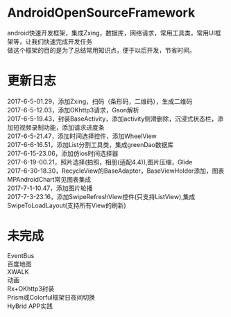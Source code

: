 # AndroidOpenSourceFramework
android快速开发框架，集成Zxing，数据库，网络请求，常用工具类，常用UI框架等，让我们快速完成开发任务<br>
做这个框架的目的是为了总结常用知识点，便于以后开发，节省时间。

# 更新日志
2017-6-5-01.29，添加Zxing，扫码（条形码，二维码），生成二维码<br>
2017-6-5-12.03，添加OKhttp3请求，Gson解析<br>
2017-6-5-19.43，封装BaseActivity，添加activity侧滑删除，沉浸式状态栏，添加短视频录制功能，添加请求进度条<br>
2017-6-5-21.47，添加时间选择控件，添加WheelView<br>
2017-6-6-16.51，添加List分割工具类，集成greenDao数据库<br>
2017-6-15-23.06，添加仿ios时间选择器<br>
2017-6-19-00.21，照片选择(拍照，相册(适配4.4)),图片压缩，Glide<br>
2017-6-30-18.30，RecycleView的BaseAdapter，BaseViewHolder添加，图表MPAndroidChart常见图表集成<br>
2017-7-1-10.47，添加图片轮播<br>
2017-7-3-23.16，添加SwipeRefreshView控件(只支持ListView),集成SwipeToLoadLayout(支持所有View的刷新)<br>

# 未完成
EventBus<br>
百度地图<br>
XWALK<br>
动画<br>
Rx+OKhttp3封装<br>
Prism或Colorful框架日夜间切换<br>
HyBrid APP实践<br>

